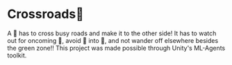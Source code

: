 # Crossroads🛑
 
A 🐔 has to cross busy roads and make it to the other side! It has to watch out for oncoming 🚗, avoid 🏃 into 🌲, and not wander off elsewhere besides the green zone!! This project was made possible through Unity's ML-Agents toolkit.
